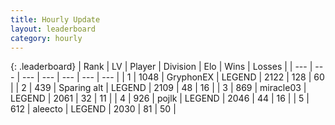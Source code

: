 ```yaml
---
title: Hourly Update
layout: leaderboard
category: hourly
---
```


{: .leaderboard}
| Rank | LV | Player | Division | Elo | Wins | Losses |
| --- | --- | --- | --- | --- | --- | --- |
| <span data-change="0">1</span> | 1048 | <span title="ID: 315148">GryphonEX</span> | LEGEND | <span data-change="0">2122</span> | <span data-change="0">128</span> | <span data-change="0">60</span> |
| <span data-change="0">2</span> | 439 | <span title="ID: 382502">Sparing alt</span> | LEGEND | <span data-change="0">2109</span> | <span data-change="0">48</span> | <span data-change="0">16</span> |
| <span data-change="0">3</span> | 869 | <span title="ID: 416373">miracle03</span> | LEGEND | <span data-change="0">2061</span> | <span data-change="0">32</span> | <span data-change="0">11</span> |
| <span data-change="0">4</span> | 926 | <span title="ID: 4783">pojlk</span> | LEGEND | <span data-change="-5">2046</span> | <span data-change="1">44</span> | <span data-change="1">16</span> |
| <span data-change="0">5</span> | 612 | <span title="ID: 310120">aleecto</span> | LEGEND | <span data-change="0">2030</span> | <span data-change="0">81</span> | <span data-change="0">50</span> |